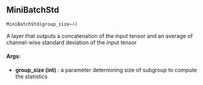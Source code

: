 ## MiniBatchStd
```python
MiniBatchStd(group_size=4)
```
 A layer that outputs a concatenation of the input tensor and an average of channel-wise standard deviation of the input tensor

#### Args:

* **group_size (int)** :  a parameter determining size of subgroup to compute the statistics    